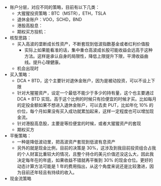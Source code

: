 - 账户分层，对应不同的策略，目前有以下几类：
	- 大猩猩投资策略：BTC（MSTR），ETH，TSLA
	- 退休金账户：VOO，SCHD，BND
	- 港股高股息：
	- 期权买方投机：
- 核型思路：
	- 买入高波的垄断成长性资产，不断套现到低波指数基金或者红利价值股
		- 实际上如果能看准的话，集中重仓高波成长股可能收益会远高于这种方法。这样是承认自身的局限性，降低上限提升下限，平滑收益曲线。提升心理健康。
	- 机会出现时
- 买入策略：
	- DCA + BTD，这个主要针对退休金账户，因为是被动投资，可以不设上下限
	- 针对大猩猩资产，设定一个最低不能少于多少的持有量，这个也主要通过 DCA + BTD 实现。高于这个比例的时候只有捡便宜的时候才买。比如每月的定投金额如果不想进入退休金账户，可以去卖 PUT，比如年化 10% 的价位，每个月如果没有买入成功就累加起来，这样一定程度也可以增加现金流。
	- 针对港股高息股，主要是等捡便宜的时候，或者大猩猩资产的套现
	- 期权买方
- 平衡策略：
	- 一种是降低波动里，把高波资产套现到低波有息资产
	- 另外的就是现金比例，目前的决策是 30%，这涉及到我目前投资组合占我的个人财富比重较大的情况，且整个持仓的美元价值还没这么大，因此我决定每年在的年底，如果收益不错就再平衡到 30% 的现金仓位。更好的动态计算方法可能是 1 年的费用指出，从这个角度来说还是比较激进，因为目前还年轻且有持续的收入。
- 现金流策略
